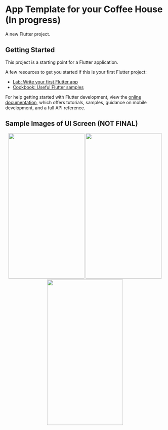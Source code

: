# App Template for your Coffee House (In progress)

A new Flutter project.

## Getting Started

This project is a starting point for a Flutter application.

A few resources to get you started if this is your first Flutter project:

- [Lab: Write your first Flutter app](https://docs.flutter.dev/get-started/codelab)
- [Cookbook: Useful Flutter samples](https://docs.flutter.dev/cookbook)

For help getting started with Flutter development, view the
[online documentation](https://docs.flutter.dev/), which offers tutorials,
samples, guidance on mobile development, and a full API reference.

## Sample Images of UI Screen (NOT FINAL)
<p float="left" align="middle">
<img src="sampleimages/Screenshot_1671973942.png" width="240" height="460">
<img src="sampleimages/Screenshot_1671974076.png" width="240" height="460">
<img src="sampleimages/Screenshot_1671974114.png" width="240" height="460">
</p>
